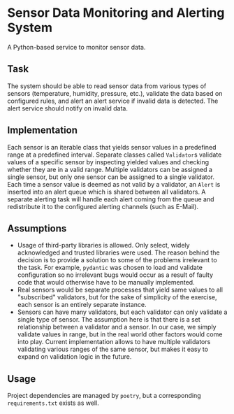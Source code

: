 # Sensor Data Monitoring and Alerting System

A Python-based service to monitor sensor data.

## Task

The system should be able to read sensor data from various types of sensors (temperature, humidity, pressure, etc.),
validate the data based on configured rules, and alert an alert service if invalid data is detected. The alert service
should notify on invalid data.

## Implementation

Each sensor is an iterable class that yields sensor values in a predefined range at a predefined interval. Separate
classes called `Validator`s validate values of a specific sensor by inspecting yielded values and checking whether
they are in a valid range. Multiple validators can be assigned a single sensor, but only one sensor can be assigned
to a single validator. Each time a sensor value is deemed as not valid by a validator, an `Alert` is inserted into
an alert queue which is shared between all validators. A separate alerting task will handle each alert coming from
the queue and redistribute it to the configured alerting channels (such as E-Mail).

## Assumptions

- Usage of third-party libraries is allowed. Only select, widely acknowledged and trusted libraries were used.
  The reason behind the decision is to provide a solution to some of the problems irrelevant to the task. For example,
  `pydantic` was chosen to load and validate configuration so no irrelevant bugs would occur as a result of faulty
  code that would otherwise have to be manually implemented.
- Real sensors would be separate processes that yield same values to all "subscribed" validators, but for the sake
  of simplicity of the exercise, each sensor is an entirely separate instance.
- Sensors can have many validators, but each validator can only validate a single type of sensor. The assumption here
  is that there is a set relationship between a validator and a sensor. In our case, we simply validate values in
  range, but in the real world other factors would come into play. Current implementation allows to have multiple
  validators validating various ranges of the same sensor, but makes it easy to expand on validation logic in the
  future.

## Usage

Project dependencies are managed by `poetry`, but a corresponding `requirements.txt` exists as well.
